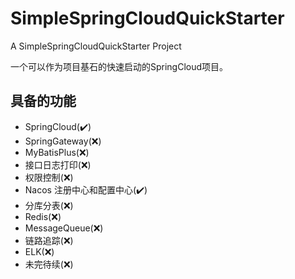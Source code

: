 # SimpleSpringCloudQuickStarter

A SimpleSpringCloudQuickStarter Project

一个可以作为项目基石的快速启动的SpringCloud项目。

## 具备的功能

- SpringCloud(✔️)
- SpringGateway(❌)
- MyBatisPlus(❌)
- 接口日志打印(❌)
- 权限控制(❌)
- Nacos 注册中心和配置中心(✔️)
- 分库分表(❌)
- Redis(❌)
- MessageQueue(❌)
- 链路追踪(❌)
- ELK(❌)
- 未完待续(❌)

